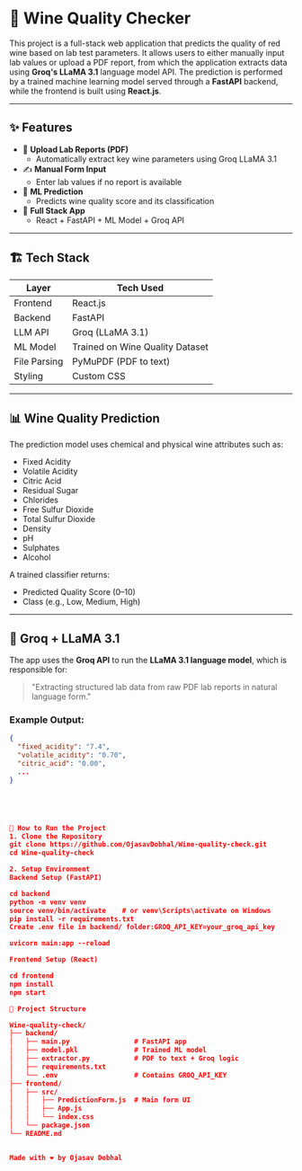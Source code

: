 # 🍷 Wine Quality Checker

This project is a full-stack web application that predicts the quality of red wine based on lab test parameters. It allows users to either manually input lab values or upload a PDF report, from which the application extracts data using **Groq's LLaMA 3.1** language model API. The prediction is performed by a trained machine learning model served through a **FastAPI** backend, while the frontend is built using **React.js**.

---

## ✨ Features

- 📄 **Upload Lab Reports (PDF)**
  - Automatically extract key wine parameters using Groq LLaMA 3.1
- ✍️ **Manual Form Input**
  - Enter lab values if no report is available
- 🤖 **ML Prediction**
  - Predicts wine quality score and its classification
- 🔗 **Full Stack App**
  - React + FastAPI + ML Model + Groq API

---

## 🏗️ Tech Stack

| Layer        | Tech Used                     |
|--------------|-------------------------------|
| Frontend     | React.js                      |
| Backend      | FastAPI                       |
| LLM API      | Groq (LLaMA 3.1)              |
| ML Model     | Trained on Wine Quality Dataset |
| File Parsing | PyMuPDF (PDF to text)         |
| Styling      | Custom CSS                    |

---

## 📊 Wine Quality Prediction

The prediction model uses chemical and physical wine attributes such as:

- Fixed Acidity
- Volatile Acidity
- Citric Acid
- Residual Sugar
- Chlorides
- Free Sulfur Dioxide
- Total Sulfur Dioxide
- Density
- pH
- Sulphates
- Alcohol

A trained classifier returns:
- Predicted Quality Score (0–10)
- Class (e.g., Low, Medium, High)

---

## 🔑 Groq + LLaMA 3.1

The app uses the **Groq API** to run the **LLaMA 3.1 language model**, which is responsible for:

> "Extracting structured lab data from raw PDF lab reports in natural language form."

### Example Output:
```json
{
  "fixed_acidity": "7.4",
  "volatile_acidity": "0.70",
  "citric_acid": "0.00",
  ...
}





🚀 How to Run the Project
1. Clone the Repository
git clone https://github.com/OjasavDobhal/Wine-quality-check.git
cd Wine-quality-check

2. Setup Environment
Backend Setup (FastAPI)

cd backend
python -m venv venv
source venv/bin/activate    # or venv\Scripts\activate on Windows
pip install -r requirements.txt
Create .env file in backend/ folder:GROQ_API_KEY=your_groq_api_key

uvicorn main:app --reload

Frontend Setup (React)

cd frontend
npm install
npm start

📂 Project Structure

Wine-quality-check/
├── backend/
│   ├── main.py                # FastAPI app
│   ├── model.pkl              # Trained ML model
│   ├── extractor.py           # PDF to text + Groq logic
│   ├── requirements.txt
│   └── .env                   # Contains GROQ_API_KEY
├── frontend/
│   ├── src/
│   │   ├── PredictionForm.js  # Main form UI
│   │   ├── App.js
│   │   └── index.css
│   └── package.json
└── README.md


Made with ❤️ by Ojasav Dobhal
